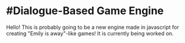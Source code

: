 #Dialogue-Based Game Engine
================

Hello! This is probably going to be a new engine made in javascript for creating "Emily is away"-like games!
It is currently being worked on.
